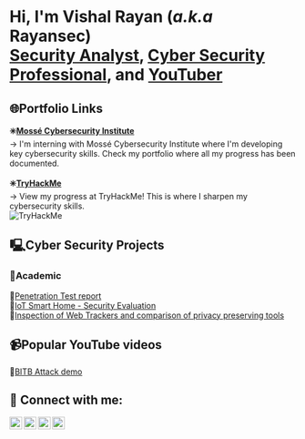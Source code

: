 <h1>Hi, I'm Vishal Rayan (<i>a.k.a</i> Rayansec) <br> <a href="https://www.github.com/vishalprataprayan">Security Analyst</a>, <a href="https://www.linkedin.com/in/vishalprataprayan">Cyber Security Professional</a>, and <a href="https://www.youtube.com/channel/UCDZwQXQwV16x3M-YePALJ5g">YouTuber</a></h1>

<h2>🌐Portfolio Links</h2>
<b>✳️<a href="https://students.mosse-institute.com/student/OLL6ag5uYaY0zKn39WCqI4uKe3g2">Mossé Cybersecurity Institute</a></b><br>
→ I'm interning with Mossé Cybersecurity Institute where I'm developing key cybersecurity skills. Check my portfolio where all my progress has been documented.<br><br>
<b>✳️<a href="https://tryhackme.com/p/rayansec">TryHackMe</a></b><br>
→ View my progress at TryHackMe! This is where I sharpen my cybersecurity skills.<br>
<img src="https://tryhackme-badges.s3.amazonaws.com/rayansec.png" alt="TryHackMe">

<h2>🖳Cyber Security Projects</h2>
<h3>📖Academic</h3>
🔸<a href="https://github.com/vishalprataprayan/Cyber-Security-Coursework/blob/main/Ethical%20Hacking%20-%20coursework.pdf">Penetration Test report</a><br>
🔸<a href="https://github.com/vishalprataprayan/Cyber-Security-Coursework/blob/main/IoT%20Hacking%20-%20coursework.pdf">IoT Smart Home - Security Evaluation</a><br>
🔸<a href="https://github.com/vishalprataprayan/Cyber-Security-Coursework/blob/main/Dissertation%20Project%20-%202020.pdf">Inspection of Web Trackers and comparison of privacy preserving tools</a><br>
<h2>📹Popular YouTube videos</h2>
🔸<a href="https://www.youtube.com/watch?v=NlYlIo-dGa4">BITB Attack demo</a>
<h2> 🔌 Connect with me:</h2>

[<img align="left" alt="JoshMadakor | YouTube" width="22px" src="https://cdn.jsdelivr.net/npm/simple-icons@v3/icons/youtube.svg" />][youtube]
[<img align="left" alt="JoshMadakor | Twitter" width="22px" src="https://cdn.jsdelivr.net/npm/simple-icons@v3/icons/twitter.svg" />][twitter]
[<img align="left" alt="JoshMadakor | LinkedIn" width="22px" src="https://cdn.jsdelivr.net/npm/simple-icons@v3/icons/linkedin.svg" />][linkedin]
[<img align="left" alt="JoshMadakor | Instagram" width="22px" src="https://cdn.jsdelivr.net/npm/simple-icons@v3/icons/instagram.svg" />][instagram]

[twitter]: https://twitter.com/vishal_rayansec
[youtube]: https://www.youtube.com/channel/UCDZwQXQwV16x3M-YePALJ5g
[instagram]: https://www.instagram.com/rayansec.ig/
[linkedin]: https://linkedin.com/in/vishalprataprayan
